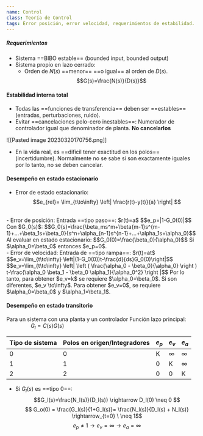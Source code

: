 ```yaml
---
name: Control
class: Teoría de Control
tags: Error posición, error velocidad, requerimientos de estabilidad.
---
```

##### Requerimientos
- Sistema ==BIBO estable== (bounded input, bounded output)
- Sistema propio en lazo cerrado:
	- Orden de $N(s)$ ==menor== ==o igual== al orden de $D(s)$. $$G(s)=\frac{N(s)}{D(s)}$$
#### Estabilidad interna total
- Todas las ==funciones de transferencia== deben ser ==estables== (entradas, perturbaciones, ruido).
- Evitar ==cancelaciones polo-cero inestables==: Numerador de controlador igual que denominador de planta. **No cancelarlos**

![[Pasted image 20230320170756.png]]

- En la vida real, es ==dificil tener exactitud en los polos== (incertidumbre). Normalmente no se sabe si son exactamente iguales por lo tanto, no se deben cancelar. 


#### Desempeño en estado estacionario

- Error de estado estacionario: 
$$e_{rel}= \lim_{t\to\infty} \left| \frac{r(t)-y(t)}{a} \right| $$
<br/>
- Error de posición: Entrada ==tipo paso==: $r(t)=a$
$$e_p=|1-G_0(0)|$$
		Con $G_0(s)$:
			$$G_0(s)=\frac{\beta_ms^m+\beta{m-1}s^{m-1}+...+\beta_1s+\beta_0}{s^n+\alpha_{n-1}s^{n-1}+...+\alpha_1s+\alpha_0}$$
		Al evaluar en estado estacionario:
		$$G_0(0)=\frac{\beta_0}{\alpha_0}$$
		Si $\alpha_0=\beta_0$ entonces $e_p=0$.
		<br/>
- Error de velocidad: Entrada de ==tipo rampa==: $r(t)=at$
$$e_v=\lim_{t\to\infty} \left|(1-G_0(0))t-\frac{d}{ds}G_0(0)\right|$$	
$$e_v=\lim_{t\to\infty} \left| \left ( \frac{\alpha_0 - \beta_0}{\alpha_0} \right ) t-\frac{\alpha_0 \beta_1 - \beta_0 \alpha_1}{\alpha_0^2} \right |$$
	Por lo tanto, para obtener $e_v=k$ se requiere $\alpha_0=\beta_0$. Si son diferentes, $e_v \to\infty$.
	Para obtener $e_v=0$, se requiere $\alpha_0=\beta_0$ y $\alpha_1=\beta_1$.
<br/>

#### Desempeño en estado transitorio

Para un sistema con una planta y un controlador
Función lazo principal: $\qquad \qquad G_l=C(s)G(s)$

| Tipo de sistema | Polos en origen/Integradores | $e_p$ | $e_v$ | $e_a$ |
|-----------------|------------------------------|-----|-----|-----|
| 0               | 0                            | K   | $\infty$   | $\infty$   |
| 1               | 1                            | 0   | K   | $\infty$   |
| 2               | 2                            | 0   | 0   | K   |

- Si $G_l(s)$ es ==tipo 0==:
$$G_l(s)=\frac{N_l(s)}{D_l(s)} \rightarrow D_l(0) \neq 0 $$
$$ G_o(0) = \frac{G_l(s)}{1+G_l(s)}= \frac{N_l(s)}{D_l(s) + N_l(s)} \rightarrow_{t=0} \ \neq 1$$
$$e_p \neq 1 \rightarrow e_v = \infty \rightarrow e_a = \infty$$
